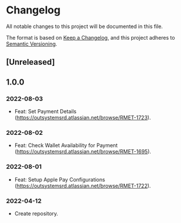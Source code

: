 # Changelog
All notable changes to this project will be documented in this file.

The format is based on [Keep a Changelog](https://keepachangelog.com/en/1.0.0/),
and this project adheres to [Semantic Versioning](https://semver.org/spec/v2.0.0.html).

## [Unreleased]

## 1.0.0

### 2022-08-03

- Feat: Set Payment Details (https://outsystemsrd.atlassian.net/browse/RMET-1723).

### 2022-08-02

- Feat: Check Wallet Availability for Payment (https://outsystemsrd.atlassian.net/browse/RMET-1695).

### 2022-08-01

- Feat: Setup Apple Pay Configurations (https://outsystemsrd.atlassian.net/browse/RMET-1722).

### 2022-04-12

- Create repository.
